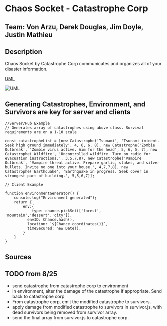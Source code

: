 # Chaos Socket - Catastrophe Corp

## Team: Von Arzu, Derek Douglas, Jim Doyle, Justin Mathieu

## Description

Chaos Socket by Catastrophe Corp communicates and organizes all of your disaster information.

[UML](https://firebasestorage.googleapis.com/v0/b/remo-conference.appspot.com/o/Event%2FChatMedia%2Fh01n6z44pka%2FLab-14-UML.png?alt=media&token=108a70db-abc0-4b49-8987-ab05075e21ca)

![UML](https://firebasestorage.googleapis.com/v0/b/remo-conference.appspot.com/o/Event%2FChatMedia%2Fh01n6z44pka%2FLab-14-UML.png?alt=media&token=108a70db-abc0-4b49-8987-ab05075e21ca)

## Generating Catastrophes, Environment, and Survivors are key for server and clients

```
//Server/Hub Example
// Generates array of catastrophes using above class. Survival requirements are on a 1-10 scale

const catastropheList = [new Catastrophe('Tsunami', 'Tsunami iminent. Seek high ground immediately', 4, 6, 6, 8), new Catastrophe('Zombie Outbreak', 'Zombie virus active. Aim for the head', 5, 6, 5, 7), new Catastrophe('Wildfire', 'Uncontrolled wildfire. Turn on radio for evacuation instructions.', 3,5,7,8), new Catastrophe('Vampire Outbreak', 'Vampire threat active. Prepare garlic, stakes, and silver bullets. Invite no one into your house.', 4,7,7,8), new Catastrophe('Earthquake', 'Earthquake in progress. Seek cover in strongest part of building.', 5,5,6,7)];
```

```
// Client Example

function environmentGenerator() {
    console.log("Environment generated");
    return {
        env:{
            type: chance.pickSet(['forest', 'mountain','dessert','city']),
          envID: Chance.hash(),
          location: `${Chance.coordinates()}`,
          timeSecured: new Date(),
        }
    }
}
```

## Sources

## TODO from 8/25
- send catastrophe from catastrophe corp to environment
- in environment, alter the damage of the catastrophe if appropriate. Send back to catastrophe corp
- From catastrophe corp, emit the modified catastrophe to survivors.
- apply damage from modified catastrophe to survivors in survivor.js, with dead survivors being removed from survivor array.
- send the final array from survivor.js to catastrophe corp.

